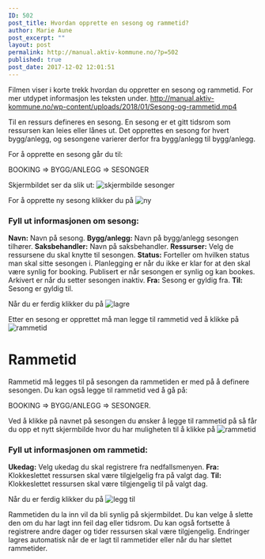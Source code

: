 ```yaml
---
ID: 502
post_title: Hvordan opprette en sesong og rammetid?
author: Marie Aune
post_excerpt: ""
layout: post
permalink: http://manual.aktiv-kommune.no/?p=502
published: true
post_date: 2017-12-02 12:01:51
---
```

Filmen viser i korte trekk hvordan du oppretter en sesong og rammetid. For mer utdypet informasjon les teksten under.
http://manual.aktiv-kommune.no/wp-content/uploads/2018/01/Sesong-og-rammetid.mp4

Til en ressurs defineres en sesong. En sesong er et gitt tidsrom som ressursen kan leies eller lånes ut. Det opprettes en sesong for hvert bygg/anlegg, og sesongene varierer derfor fra bygg/anlegg til bygg/anlegg.

For å opprette en sesong går du til:

BOOKING => BYGG/ANLEGG => SESONGER 

Skjermbildet ser da slik ut:
![skjermbilde sesonger](http://manual.aktiv-kommune.no/wp-content/uploads/2017/12/skjermbildesesonger.png)

For å opprette ny sesong klikker du på 
![ny](http://manual.aktiv-kommune.no/wp-content/uploads/2017/12/NY.png)


### Fyll ut informasjonen om sesong:
**Navn:** Navn på sesong.
**Bygg/anlegg:** Navn på bygg/anlegg sesongen tilhører.
**Saksbehandler:** Navn på saksbehandler.
**Ressurser:** Velg de ressursene du skal knytte til sesongen.
**Status:** Forteller om hvilken status man skal sitte sesongen i. Planlegging er når du ikke er klar for at den skal være synlig for booking. Publisert er når sesongen er synlig og kan bookes. Arkivert er når du setter sesongen inaktiv. 
**Fra:** Sesong er gyldig fra.
**Til:** Sesong er gyldig til. 


Når du er ferdig klikker du på 
![lagre](http://manual.aktiv-kommune.no/wp-content/uploads/2017/12/lagre.png)

Etter en sesong er opprettet må man legge til rammetid ved å klikke på 
![rammetid](http://manual.aktiv-kommune.no/wp-content/uploads/2017/12/skjermbilderammetid.png) 

# Rammetid

Rammetid må legges til på sesongen da rammetiden er med på å definere sesongen. 
Du kan også legge til rammetid ved å gå på:

BOOKING => BYGG/ANLEGG => SESONGER. 

Ved å klikke på navnet på sesongen du ønsker å legge til rammetid på så får du opp et nytt skjermbilde hvor du har muligheten til å klikke på 
![rammetid](http://manual.aktiv-kommune.no/wp-content/uploads/2017/12/skjermbilderammetid.png) 

### Fyll ut informasjonen om rammetid: 
**Ukedag:** Velg ukedag du skal registrere fra nedfallsmenyen.
**Fra:** Klokkeslettet ressursen skal være tilgjelgelig fra på valgt dag.
**Til:** Klokkeslettet ressursen skal være tilgjengelig til på valgt dag. 

Når du er ferdig klikker du på 
![legg til](http://manual.aktiv-kommune.no/wp-content/uploads/2017/12/leggtil.png)


Rammetiden du la inn vil da bli synlig på skjermbildet. Du kan velge å slette den om du har lagt inn feil dag eller tidsrom. Du kan også fortsette å registrere andre dager og tider ressursen skal være tilgjengelig. Endringer lagres automatisk når de er lagt til rammetider eller når du har slettet rammetider.